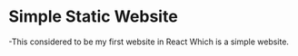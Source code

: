 # Simple Static Website

-This considered to be my first website in React Which is a simple website.
